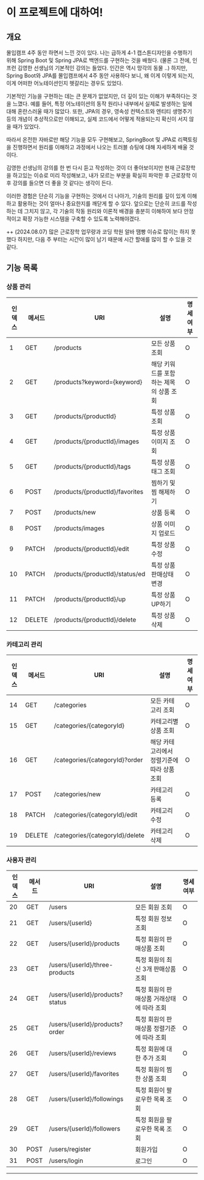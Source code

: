 # 이 프로젝트에 대하여!

## 개요

몰입캠프 4주 동안 하면서 느낀 것이 있다. 나는 급하게 4-1 캡스톤디자인을 수행하기 위해 Spring Boot 및 Spring JPA로 백엔드를 구현하는 것을 배웠다. (물론 그 전에, 인프런 김영한 선생님의 기본적인 강의는 들었다. 인간은 역시 망각의 동물 ..) 하지만, Spring Boot와 JPA를 몰입캠프에서 4주 동안 사용하다 보니, 왜 이게 이렇게 되는지, 이게 어떠한 어노테이션인지 헷갈리는 경우도 있었다.

기본적인 기능을 구현하는 데는 큰 문제가 없었지만, 더 깊이 있는 이해가 부족하다는 것을 느꼈다. 예를 들어, 특정 어노테이션의 동작 원리나 내부에서 실제로 발생하는 일에 대해 혼란스러울 때가 많았다. 또한, JPA의 경우, 영속성 컨텍스트와 엔티티 생명주기 등의 개념이 추상적으로만 이해되고, 실제 코드에서 어떻게 적용되는지 확신이 서지 않을 때가 있었다.

따라서 온전한 자바로만 해당 기능을 모두 구현해보고, SpringBoot 및 JPA로 리팩토링을 진행하면서 원리를 이해하고 과정에서 나오는 트러블 슈팅에 대해 자세하게 배울 것이다.

김영한 선생님의 강의를 한 번 다시 듣고 작성하는 것이 더 좋아보이지만 현재 근로장학을 하고있는 이슈로 미리 작성해보고, 내가 모르는 부분을 확실히 파악한 후 근로장학 이후 강의를 들으면 더 좋을 것 같다는 생각이 든다.

이러한 경험은 단순히 기능을 구현하는 것에서 더 나아가, 기술의 원리를 깊이 있게 이해하고 활용하는 것이 얼마나 중요한지를 깨닫게 할 수 있다. 앞으로는 단순히 코드를 작성하는 데 그치지 않고, 각 기술의 작동 원리와 이론적 배경을 충분히 이해하여 보다 안정적이고 확장 가능한 시스템을 구축할 수 있도록 노력해야겠다.


++ (2024.08.07)
많은 근로장학 업무량과 코딩 학원 알바 땜빵 이슈로 많이는 하지 못했다 하지만, 다음 주 부터는 시간이 많이 남기 때문에 시간 할애를 많이 할 수 있을 것 같다.

## 기능 목록

### 상품 관리
| 인덱스 | 메서드 | URI | 설명 | 명세 여부 |
|--------|--------|-----|------|-----------|
| 1      | GET    | /products | 모든 상품 조회 | O |
| 2      | GET    | /products?keyword={keyword} | 해당 키워드를 포함하는 제목의 상품 조회 | O |
| 3      | GET    | /products/{productId} | 특정 상품 조회 | O |
| 4      | GET    | /products/{productId}/images | 특정 상품 이미지 조회 | O |
| 5      | GET    | /products/{productId}/tags | 특정 상품 태그 조회 | O |
| 6      | POST   | /products/{productId}/favorites | 찜하기 및 찜 해제하기 | O |
| 7      | POST   | /products/new | 상품 등록 | O |
| 8      | POST   | /products/images | 상품 이미지 업로드 | O |
| 9      | PATCH  | /products/{productId}/edit | 특정 상품 수정 | O |
| 10     | PATCH  | /products/{productId}/status/ed | 특정 상품 판매상태 변경 | O |
| 11     | PATCH  | /products/{productId}/up | 특정 상품 UP하기 | O |
| 12     | DELETE | /products/{productId}/delete | 특정 상품 삭제 | O |

### 카테고리 관리
| 인덱스 | 메서드 | URI | 설명 | 명세 여부 |
|--------|--------|-----|------|-----------|
| 14     | GET    | /categories | 모든 카테고리 조회 | O |
| 15     | GET    | /categories/{categoryId} | 카테고리별 상품 조회 | O |
| 16     | GET    | /categories/{categoryId}?order | 해당 카테고리에서 정렬기준에 따라 상품 조회 | O |
| 17     | POST   | /categories/new | 카테고리 등록 | O |
| 18     | PATCH  | /categories/{categoryId}/edit | 카테고리 수정 | O |
| 19     | DELETE | /categories/{categoryId}/delete | 카테고리 삭제 | O |

### 사용자 관리
| 인덱스 | 메서드 | URI | 설명 | 명세 여부 |
|--------|--------|-----|------|-----------|
| 20     | GET    | /users | 모든 회원 조회 | O |
| 21     | GET    | /users/{userId} | 특정 회원 정보 조회 | O |
| 22     | GET    | /users/{userId}/products | 특정 회원의 판매상품 조회 | O |
| 23     | GET    | /users/{userId}/three-products | 특정 회원의 최신 3개 판매상품 조회 | O |
| 24     | GET    | /users/{userId}/products?status | 특정 회원의 판매상품 거래상태에 따라 조회 | O |
| 25     | GET    | /users/{userId}/products?order | 특정 회원의 판매상품 정렬기준에 따라 조회 | O |
| 26     | GET    | /users/{userId}/reviews | 특정 회원에 대한 추가 조회 | O |
| 27     | GET    | /users/{userId}/favorites | 특정 회원의 찜한 상품 조회 | O |
| 28     | GET    | /users/{userId}/followings | 특정 회원이 팔로우한 목록 조회 | O |
| 29     | GET    | /users/{userId}/followers | 특정 회원을 팔로우한 목록 조회 | O |
| 30     | POST   | /users/register | 회원가입 | O |
| 31     | POST   | /users/login | 로그인 | O |

---
